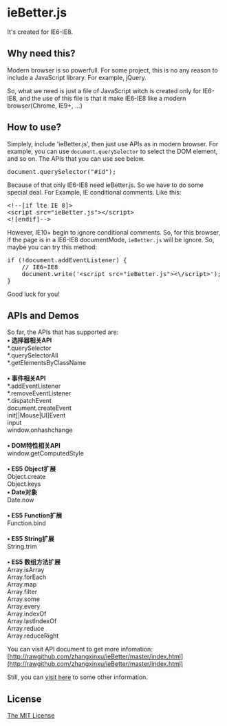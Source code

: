 
ieBetter.js
================
It's created for IE6-IE8.


Why need this?
-----------------
Modern browser is so powerfull. For some project, this is no any reason to include a JavaScript library. For example, jQuery.

So, what we need is just a file of JavaScript witch is created only for IE6-IE8, and the use of this file is that it make IE6-IE8 like a modern browser(Chrome, IE9+, ...)

How to use?
----------------
Simplely, include 'ieBetter.js', then just use APIs as in modern browser. For example, you can use <code>document.querySelector</code> to select the DOM element, and so on. The APIs that you can use see below.

<pre>document.querySelector("#id");</pre>

Because of that only IE6-IE8 need ieBetter.js. So we have to do some special deal. For Example, IE conditional comments. Like this:
<pre>&lt;!--[if lte IE 8]>
&lt;script src="ieBetter.js">&lt;/script>
&lt;![endif]--></pre>

However, IE10+ begin to ignore conditional comments. So, for this browser, if the page is in a IE6-IE8 documentMode, <code>ieBetter.js</code> will be ignore. So, maybe you can try this method:
<pre>if (!document.addEventListener) {
    // IE6~IE8
    document.write('&lt;script src="ieBetter.js">&lt;\/script>');	
}</pre>

Good luck for you!

APIs and Demos
------------------
So far, the APIs that has supported are: <br>
<strong>• 选择器相关API</strong><br>
*.querySelector<br>
*.querySelectorAll<br>
*.getElementsByClassName<br><br>
<strong>• 事件相关API</strong><br>
*.addEventListener<br>
*.removeEventListener<br>
*.dispatchEvent<br>
document.createEvent<br>
init[|Mouse|UI]Event<br>
input<br>
window.onhashchange<br><br>
<strong>• DOM特性相关API</strong><br>
window.getComputedStyle<br><br>
<strong>• ES5 Object扩展</strong><br>
Object.create<br>
Object.keys<br>
<strong>• Date对象</strong><br>
Date.now<br><br>
<strong>• ES5 Function扩展</strong><br>
Function.bind<br><br>
<strong>• ES5 String扩展</strong><br>
String.trim<br><br>
<strong>• ES5 数组方法扩展</strong><br>
Array.isArray<br>
Array.forEach<br>
Array.map<br>
Array.filter<br>
Array.some<br>
Array.every<br>
Array.indexOf<br>
Array.lastIndexOf<br>
Array.reduce<br>
Array.reduceRight

You can visit API document to get more infomation: [http://rawgithub.com/zhangxinxu/ieBetter/master/index.html](http://rawgithub.com/zhangxinxu/ieBetter/master/index.html)

Still, you can [visit here](http://www.zhangxinxu.com/wordpress/?p=3835) to some other information.


License
-------------------
[The MIT License](https://github.com/zhangxinxu/ieBetter/blob/master/LICENSE.md)




